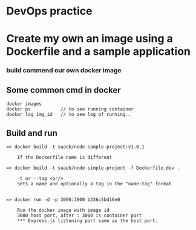 # DevOps practice

# Create my own an image using a Dockerfile and a sample application

### build commend our own docker image

## Some common cmd in docker

```
docker images
docker ps           // to see running container
docker log img_id   // to see log of running..

```

## Build and run

```
=> docker build -t suaeb/node-sample-project:v1.0.1

    If the Dockerfile name is different

=> docker build -t suaeb/node-simple-project -f Dockerfile.dev .

    -t or --tag <br/>
    Sets a name and optionally a tag in the "name:tag" format


=> docker run -d -p 3000:3000 b236c5bd16e0

    Run the docker image with image id
    3000 host port, after : 3000 is container port
    *** Express.js listening port same as the host port.

```
